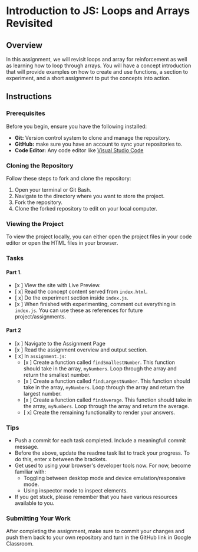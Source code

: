 # Introduction to JS: Loops and Arrays Revisited

## Overview
In this assignment, we will revisit loops and array for reinforcement as well as learning how to loop through arrays. You will have a concept introduction that will provide examples on how to create and use functions, a section to experiment, and a short assignment to put the concepts into action.

## Instructions

### Prerequisites

Before you begin, ensure you have the following installed:

- **Git:** Version control system to clone and manage the repository.
- **GitHub:** make sure you have an account to sync your repositories to.
- **Code Editor:** Any code editor like [Visual Studio Code](https://code.visualstudio.com/)

### Cloning the Repository

Follow these steps to fork and clone the repository:

1. Open your terminal or Git Bash.
2. Navigate to the directory where you want to store the project.
3. Fork the repository.
4. Clone the forked repository to edit on your local computer.

### Viewing the Project

To view the project locally, you can either open the project files in your code editor or open the HTML files in your browser.

### Tasks

#### Part 1.

- [x ] View the site with Live Preview.
- [ x] Read the concept content served from `index.html`.
- [ x] Do the experiment section inside `index.js`.
- [x ] When finished with experimenting, comment out everything in `index.js`. You can use these as references for future project/assignments.

#### Part 2

- [x ] Navigate to the Assignment Page
- [x ] Read the assignment overview and output section.
- [ x] In `assignment.js`:
    - [x ] Create a function called `findSmallestNumber`. This function should take in the array, `myNumbers`. Loop through the array and return the smallest number.
    - [x ] Create a function called `findLargestNumber`. This function should take in the array, `myNumbers`. Loop through the array and return the largest number.
    - [x ] Create a function called `findAverage`. This function should take in the array, `myNumbers`. Loop through the array and return the average.
    - [ x] Create the remaining functionality to render your answers.


### Tips
- Push a commit for each task completed. Include a meaningfull commit message.
- Before the above, update the readme task list to track your progress. To do this, enter x between the brackets.
- Get used to using your browser's developer tools now. For now, become familiar with: 
    - Toggling between desktop mode and device emulation/responsive mode.
    - Using inspector mode to inspect elements.
- If you get stuck, please remember that you have various resources available to you.


### Submitting Your Work

After completing the assignment, make sure to commit your changes and push them back to your own repository and turn in the GitHub link in Google Classroom.